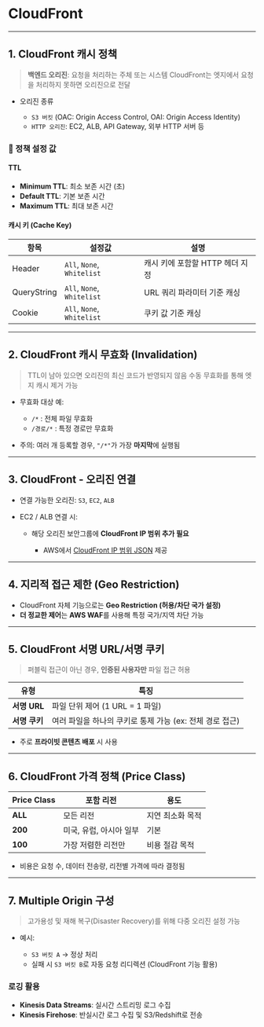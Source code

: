 # CloudFront
---
## 1. CloudFront 캐시 정책

> **백엔드 오리진**: 요청을 처리하는 주체 또는 시스템
> CloudFront는 엣지에서 요청을 처리하지 못하면 오리진으로 전달

* 오리진 종류

  * `S3 버킷` (OAC: Origin Access Control, OAI: Origin Access Identity)
  * `HTTP 오리진`: EC2, ALB, API Gateway, 외부 HTTP 서버 등

### 🔧 정책 설정 값

#### TTL

* **Minimum TTL**: 최소 보존 시간 (초)
* **Default TTL**: 기본 보존 시간
* **Maximum TTL**: 최대 보존 시간

#### 캐시 키 (Cache Key)

| 항목          | 설정값                        | 설명                   |
| ----------- | -------------------------- | -------------------- |
| Header      | `All`, `None`, `Whitelist` | 캐시 키에 포함할 HTTP 헤더 지정 |
| QueryString | `All`, `None`, `Whitelist` | URL 쿼리 파라미터 기준 캐싱    |
| Cookie      | `All`, `None`, `Whitelist` | 쿠키 값 기준 캐싱           |

---

## 2. CloudFront 캐시 무효화 (Invalidation)

> TTL이 남아 있으면 오리진의 최신 코드가 반영되지 않음
> 수동 무효화를 통해 엣지 캐시 제거 가능

* 무효화 대상 예:

  * `/*` : 전체 파일 무효화
  * `/경로/*` : 특정 경로만 무효화
* 주의: 여러 개 등록할 경우, `"/*"`가 가장 **마지막**에 실행됨

---

## 3. CloudFront - 오리진 연결

* 연결 가능한 오리진: `S3`, `EC2`, `ALB`
* EC2 / ALB 연결 시:

  * 해당 오리진 보안그룹에 **CloudFront IP 범위 추가 필요**

    * AWS에서 [CloudFront IP 범위 JSON](https://ip-ranges.amazonaws.com/ip-ranges.json) 제공

---

## 4. 지리적 접근 제한 (Geo Restriction)

* CloudFront 자체 기능으로는 **Geo Restriction (허용/차단 국가 설정)**
* **더 정교한 제어**는 **AWS WAF**를 사용해 특정 국가/지역 차단 가능

---

## 5. CloudFront 서명 URL/서명 쿠키

> 퍼블릭 접근이 아닌 경우, **인증된 사용자만** 파일 접근 허용

| 유형         | 특징                                  |
| ---------- | ----------------------------------- |
| **서명 URL** | 파일 단위 제어 (1 URL = 1 파일)             |
| **서명 쿠키**  | 여러 파일을 하나의 쿠키로 통제 가능 (ex: 전체 경로 접근) |

* 주로 **프라이빗 콘텐츠 배포** 시 사용

---

## 6. CloudFront 가격 정책 (Price Class)

| Price Class | 포함 리전          | 용도        |
| ----------- | -------------- | --------- |
| **ALL**     | 모든 리전          | 지연 최소화 목적 |
| **200**     | 미국, 유럽, 아시아 일부 | 기본        |
| **100**     | 가장 저렴한 리전만     | 비용 절감 목적  |

* 비용은 요청 수, 데이터 전송량, 리전별 가격에 따라 결정됨

---

## 7. Multiple Origin 구성

> 고가용성 및 재해 복구(Disaster Recovery)를 위해 다중 오리진 설정 가능

* 예시:

  * `S3 버킷 A` → 정상 처리
  * 실패 시 `S3 버킷 B`로 자동 요청 리디렉션 (CloudFront 기능 활용)

### 로깅 활용

* **Kinesis Data Streams**: 실시간 스트리밍 로그 수집
* **Kinesis Firehose**: 반실시간 로그 수집 및 S3/Redshift로 전송